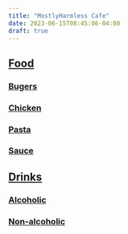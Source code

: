 ```yaml
---
title: "MostlyHarmless Cafe"
date: 2023-06-15T08:45:06-04:00
draft: true
---
```


## [Food](food.html)
### [Bugers](burgers.html)
### [Chicken](chicken.html)
### [Pasta](pasta.html)
### [Sauce](sauce.html)

## [Drinks](drinks.html)
### [Alcoholic](alcoholic.html)
### [Non-alcoholic](non-alcoholic.html)
